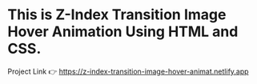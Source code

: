 # This is Z-Index Transition Image Hover Animation Using HTML and CSS.

Project Link 👉 https://z-index-transition-image-hover-animat.netlify.app